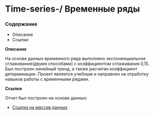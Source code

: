 # Time-series-/ Временные ряды

### Содержание
* Описание
* Ссылки

**Описание**

На основе данных временного ряда выполнено экспоненциальное сглаживание(двумя способами) с коэффициентом сглаживания 0,15. Был построен линейный тренд, а также расчитан коэффициент детерминации. Проект является учебным и направлен на отработку навыков работы с временными рядами.

**Сcылки**

Отчет был построен на основе данных:

* [Ссылка на массив данных](https://courses.openedu.ru/assets/courseware/v1/fdbd99c2d4e15140789f7a234a0da395/asset-v1:ITMOUniversity+DATANTECH2035+fall_2021_3+type@asset+block/task5_529088.csv)
